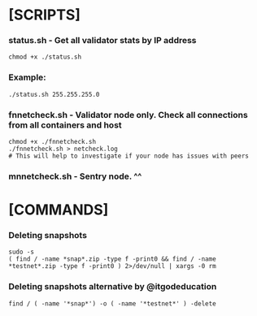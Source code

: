 # [SCRIPTS] 

### status.sh - Get all validator stats by IP address
```
chmod +x ./status.sh
```
### Example:
```
./status.sh 255.255.255.0
```
### fnnetcheck.sh - Validator node only. Check all connections from all containers and host
```
chmod +x ./fnnetcheck.sh
./fnnetcheck.sh > netcheck.log
# This will help to investigate if your node has issues with peers
```
### mnnetcheck.sh - Sentry node. ^^


# [COMMANDS]

### Deleting snapshots
```
sudo -s
( find / -name *snap*.zip -type f -print0 && find / -name *testnet*.zip -type f -print0 ) 2>/dev/null | xargs -0 rm
```
### Deleting snapshots alternative by @itgodeducation
```
find / ( -name '*snap*') -o ( -name '*testnet*' ) -delete
```
